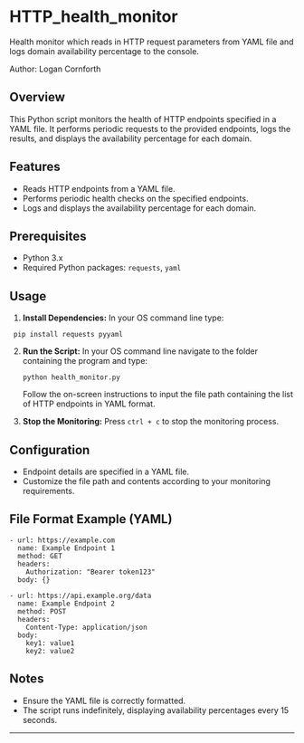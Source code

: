 # HTTP_health_monitor
Health monitor which reads in HTTP request parameters from YAML file and logs domain availability percentage to the console.

Author: Logan Cornforth

## Overview

This Python script monitors the health of HTTP endpoints specified in a YAML file. It performs periodic requests to the provided endpoints, logs the results, and displays the availability percentage for each domain.

## Features

- Reads HTTP endpoints from a YAML file.
- Performs periodic health checks on the specified endpoints.
- Logs and displays the availability percentage for each domain.

## Prerequisites

- Python 3.x
- Required Python packages: `requests`, `yaml`

## Usage

1. **Install Dependencies:**
   In your OS command line type:
  ```
   pip install requests pyyaml
   ```

2. **Run the Script:**
  In your OS command line navigate to the folder containing the program and type:
   ```
   python health_monitor.py
   ```
   Follow the on-screen instructions to input the file path containing the list of HTTP endpoints in YAML format.

3. **Stop the Monitoring:**
   Press `ctrl + c` to stop the monitoring process.

## Configuration

- Endpoint details are specified in a YAML file.
- Customize the file path and contents according to your monitoring requirements.

## File Format Example (YAML)

```
- url: https://example.com
  name: Example Endpoint 1
  method: GET
  headers:
    Authorization: "Bearer token123"
  body: {}

- url: https://api.example.org/data
  name: Example Endpoint 2
  method: POST
  headers:
    Content-Type: application/json
  body:
    key1: value1
    key2: value2
```

## Notes

- Ensure the YAML file is correctly formatted.
- The script runs indefinitely, displaying availability percentages every 15 seconds.

---
